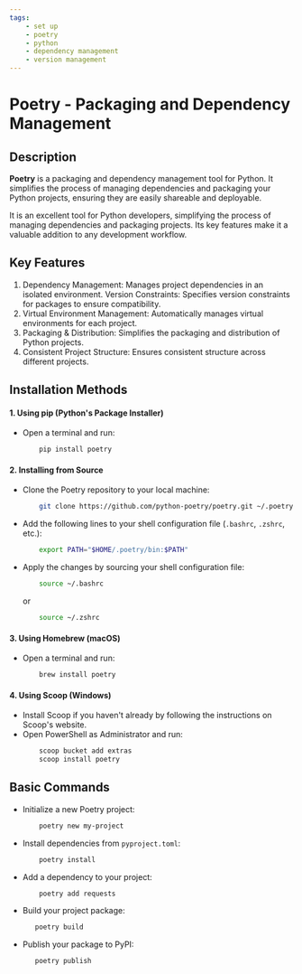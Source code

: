 ```yaml
---
tags:
    - set up
    - poetry
    - python
    - dependency management
    - version management
---
```


# Poetry - Packaging and Dependency Management

## Description
**Poetry** is a packaging and dependency management tool for Python. It simplifies the process of managing dependencies and packaging your Python projects, ensuring they are easily shareable and deployable.

It is an excellent tool for Python developers, simplifying the process of managing dependencies and packaging projects. Its key features make it a valuable addition to any development workflow.

## Key Features

1. Dependency Management: Manages project dependencies in an isolated environment.
Version Constraints: Specifies version constraints for packages to ensure compatibility.
2. Virtual Environment Management: Automatically manages virtual environments for each project.
3. Packaging & Distribution: Simplifies the packaging and distribution of Python projects.
4. Consistent Project Structure: Ensures consistent structure across different projects.

## Installation Methods

#### 1. Using pip (Python's Package Installer)

- Open a terminal and run:
    ```bash
        pip install poetry
    ```

#### 2. Installing from Source

- Clone the Poetry repository to your local machine:
    ```bash
        git clone https://github.com/python-poetry/poetry.git ~/.poetry
    ```
- Add the following lines to your shell configuration file (```.bashrc```, ```.zshrc```, etc.):
    ```bash
        export PATH="$HOME/.poetry/bin:$PATH"
    ```
- Apply the changes by sourcing your shell configuration file:
    ```bash
        source ~/.bashrc
    ```
    or
    ```bash
        source ~/.zshrc
    ```

#### 3. Using Homebrew (macOS)

- Open a terminal and run:
    ```bash 
        brew install poetry
    ```

#### 4. Using Scoop (Windows)

- Install Scoop if you haven't already by following the instructions on Scoop's website.
- Open PowerShell as Administrator and run:
    ```powershell
        scoop bucket add extras
        scoop install poetry
    ```

## Basic Commands

- Initialize a new Poetry project:
    ```bash
        poetry new my-project
    ```
- Install dependencies from ```pyproject.toml```:
    ```bash
        poetry install
    ```
- Add a dependency to your project:
    ```bash
        poetry add requests
    ```
- Build your project package:
    ```bash
       poetry build
    ```
- Publish your package to PyPI:
    ```bash
       poetry publish
    ```
